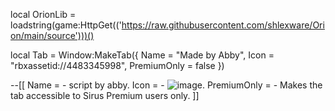 local OrionLib = loadstring(game:HttpGet(('https://raw.githubusercontent.com/shlexware/Orion/main/source')))()

local Tab = Window:MakeTab({
	Name = "Made by Abby",
	Icon = "rbxassetid://4483345998",
	PremiumOnly = false
})

--[[
Name = <string> - script by abby.
Icon = <string> - ![image](https://github.com/Abbyytb/ABBBY/assets/164193700/f4eb51a9-a02d-4270-8a41-a8d4def742cd).
PremiumOnly = <bool> - Makes the tab accessible to Sirus Premium users only.
]]
